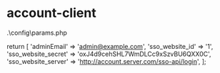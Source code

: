 # account-client

.\config\params.php

return [
    'adminEmail' => 'admin@example.com',
    'sso_website_id' => '1',
    'sso_website_secret' => 'oxJ4d9cehSHL7WmDLCc9xSzvBU6QXX0C',
    'sso_website_server' => 'http://account.server.com/sso-api/login',
];
